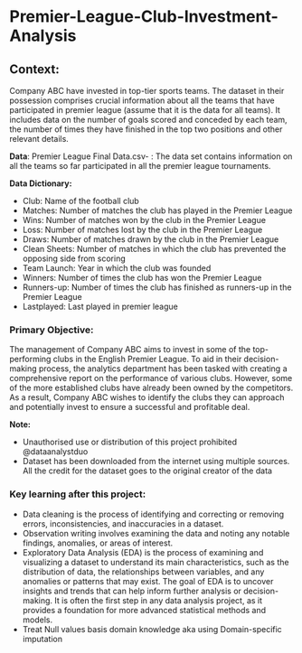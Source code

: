 # Premier-League-Club-Investment-Analysis
## Context:
Company ABC have invested in top-tier sports teams. The dataset in their possession comprises crucial information about all the teams that have participated in premier league (assume that it is the data for all teams). It includes data on the number of goals scored and conceded by each team, the number of times they have finished in the top two positions and other relevant details.

**Data**: 
Premier League Final Data.csv- : The data set contains information on all the teams so far participated in all the premier league tournaments.

**Data Dictionary:**
 - Club: Name of the football club
 - Matches: Number of matches the club has played in the Premier League
 - Wins: Number of matches won by the club in the Premier League
 - Loss: Number of matches lost by the club in the Premier League
 - Draws: Number of matches drawn by the club in the Premier League
 - Clean Sheets: Number of matches in which the club has prevented the opposing side from scoring
 - Team Launch: Year in which the club was founded
 - Winners: Number of times the club has won the Premier League
 - Runners-up: Number of times the club has finished as runners-up in the Premier League
 - Lastplayed: Last played in premier league

### Primary Objective:
The management of Company ABC aims to invest in some of the top-performing clubs in the English Premier League. To aid in their decision-making process, the analytics department has been tasked with creating a comprehensive report on the performance of various clubs. However, some of the more established clubs have already been owned by the competitors. As a result, Company ABC wishes to identify the clubs they can approach and potentially invest to ensure a successful and profitable deal.

**Note:**
- Unauthorised use or distribution of this project prohibited @dataanalystduo
- Dataset has been downloaded from the internet using multiple sources. All the credit for the dataset goes to the original creator of the data

### Key learning after this project:
 - Data cleaning is the process of identifying and correcting or removing errors, inconsistencies, and inaccuracies in a dataset.
 - Observation writing involves examining the data and noting any notable findings, anomalies, or areas of interest.
 - Exploratory Data Analysis (EDA) is the process of examining and visualizing a dataset to understand its main characteristics, such as the distribution of data, the relationships between variables, and any anomalies or patterns that may exist. The goal of EDA is to uncover insights and trends that can help inform further analysis or decision-making. It is often the first step in any data analysis project, as it provides a foundation for more advanced statistical methods and models.
 - Treat Null values basis domain knowledge aka using Domain-specific imputation
